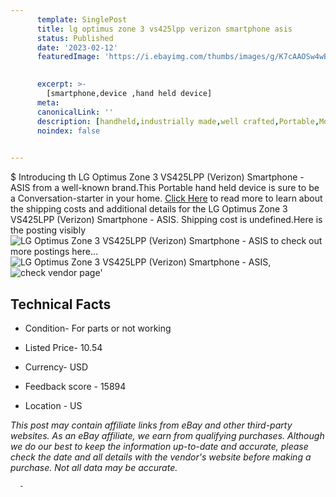 ```yaml
---
      template: SinglePost
      title: lg optimus zone 3 vs425lpp verizon smartphone asis
      status: Published
      date: '2023-02-12'
      featuredImage: 'https://i.ebayimg.com/thumbs/images/g/K7cAAOSw4wBi6VX~/s-l225.jpg'
       

      excerpt: >-
        [smartphone,device ,hand held device]
      meta:
      canonicalLink: ''
      description: [handheld,industrially made,well crafted,Portable,Mobile,Compact,Convenient,Lightweight,Maneuverable,Man-portable,Miniature,Carriable,Hand-held,Light,Holdable,Transportable,Mobile device,Pocket-sized,On-the-go,Wireless,Cordless,Compact size,Convenient size, smartphone,device ,hand held device]
      noindex: false
      

---
```

$
      Introducing th LG Optimus Zone 3 VS425LPP (Verizon) Smartphone - ASIS from a well-known brand.This Portable hand held device is sure to be a Conversation-starter in your home. [Click Here](https://www.ebay.com/itm/144645759169?hash=item21ad8f20c1%3Ag%3AK7cAAOSw4wBi6VX%7E&mkevt=1&mkcid=1&mkrid=711-53200-19255-0&campid=%253CePNCampaignId%253E&customid=%253CreferenceId%253E&toolid=10049) to read more to learn about the shipping costs and additional details for the LG Optimus Zone 3 VS425LPP (Verizon) Smartphone - ASIS. Shipping cost is undefined.Here is the posting visibly ![LG Optimus Zone 3 VS425LPP (Verizon) Smartphone - ASIS](https://i.ebayimg.com/thumbs/images/g/K7cAAOSw4wBi6VX~/s-l225.jpg) to check out more postings here... ![LG Optimus Zone 3 VS425LPP (Verizon) Smartphone - ASIS](https://i.ebayimg.com/images/g/K7cAAOSw4wBi6VX~/s-l1600.jpg), ![check vendor page](https://origin-galleryplus.ebayimg.com/ws/web/144645759169_2_0_1/225x225.jpg,https://origin-galleryplus.ebayimg.com/ws/web/144645759169_3_0_1/225x225.jpg,https://origin-galleryplus.ebayimg.com/ws/web/144645759169_4_0_1/225x225.jpg)'

      

 ## Technical Facts 



     
      

 - Condition- For parts or not working 


      

 - Listed Price- 10.54 


      

 - Currency- USD 


      

 - Feedback score - 15894 


      

 - Location - US 


      
      

 *_This post may contain affiliate links from eBay and other third-party websites. As an eBay affiliate, we earn from qualifying purchases. Although we do our best to keep the information up-to-date and accurate, please check the date and all details with the vendor's website before making a purchase. Not all data may be accurate._*




      -
